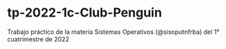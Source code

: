 # tp-2022-1c-Club-Penguin

Trabajo práctico de la materia Sistemas Operativos (@sisoputnfrba) del 1° cuatrimestre de 2022
